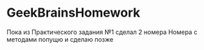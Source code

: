 # GeekBrainsHomework
Пока из Практического задания №1 сделал 2 номера
Номера с методами попущю и сделаю позже
